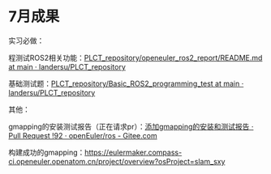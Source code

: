 # 7月成果

实习必做：

程测试ROS2相关功能：[PLCT_repository/openeuler_ros2_report/README.md at main · landersu/PLCT_repository](https://github.com/landersu/PLCT_repository/blob/main/openeuler_ros2_report/README.md)

基础测试题：[PLCT_repository/Basic_ROS2_programming_test at main · landersu/PLCT_repository](https://github.com/landersu/PLCT_repository/tree/main/Basic_ROS2_programming_test)

其他：

gmapping的安装测试报告（正在请求pr）：[添加gmapping的安装和测试报告 · Pull Request !92 · openEuler/ros - Gitee.com](https://gitee.com/openeuler/ros/pulls/92)

构建成功的gmapping：<https://eulermaker.compass-ci.openeuler.openatom.cn/project/overview?osProject=slam_sxy>

‍

